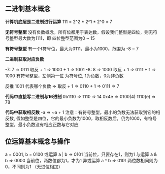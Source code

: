 ## 二进制基本概念

**计算机底层是二进制进行运算**
111 = 2^2 * 2^1 * 2^0 = 7

**无符号整型** 
没有负数概念，所有位都用于表达数，假设我们整型是四位，则无符号整型最大数为1111，即 四位整型范围为0 ~ 15

**有符号整型**
有一个f符号位，最大为0111，最小为1000，范围为 -8 ~ 7

**二进制获取对应负数**

-7: 7 => 0111 取反 + 1 => 1000 + 1 => 1001
-8: 8 => 1000 取反 + 1 => 0111 + 1 => 1000
有符号整型，左侧第一位 为符号位, 1为负数，0为非负数

反推 1001 代表哪个负数 => 取反 + 1 => 0110 + 1 => 0111 => 7

**代码中直接写二进制与16进制**
0b1110 => 1110 => 14 
0x4e => 0100(4) 1110(e) => 78  

**代码中获取相反数**
-a => ~a + 1
注意：有符号整型，最小的负数无法获取到它的相反数, 假如整型是四位，它的最小负数为1000，取相反数后，仍为1000，有符号整型，最小负数没有相应正数与它对应

## 位运算基本概念与操作 
a = 0001, b = 0100 
或运算 a | b => 0101 当前位，只要存在1，则为1 
与运算 a & b => 0000 当前位，两数位都为1，才为1
异或运算 a ^ b => 0101 两位数相同则为0，不同则为1 （无进位相加）
